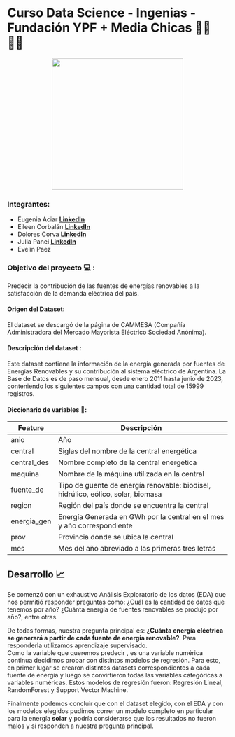 # Curso Data Science - Ingenias - Fundación YPF + Media Chicas   :woman_student: :woman_technologist:

<p align="center">
      <img src=https://github.com/mdcorva/Proyecto-energia-renovable-Argentina/blob/main/logo.png width="300">
</p>


### Integrantes: 
- Eugenia Aciar [**LinkedIn**](https://www.linkedin.com/in/eugenia-aciar/)
- Eileen Corbalán [**LinkedIn**](https://www.linkedin.com/in/eileen-corbalan/)
- Dolores Corva [**LinkedIn**](https://www.linkedin.com/in/m-dolores-corva/)
- Julia Panei [**LinkedIn**](https://www.linkedin.com/in/julia-panei/)
- Evelin Paez 

### Objetivo del proyecto :computer: :
Predecir la contribución de las fuentes de energías renovables a la satisfacción de la demanda eléctrica del país. 

#### Origen del Dataset:
El dataset se descargó de la página de CAMMESA (Compañía Administradora del Mercado Mayorista Eléctrico Sociedad Anónima). 

#### Descripción del dataset  :
Este dataset contiene la información de la energía generada por fuentes de Energías Renovables y su contribución al sistema eléctrico de Argentina. 
La Base de Datos es de paso mensual, desde enero 2011 hasta junio de 2023, conteniendo los siguientes campos con una cantidad total de 15999 registros. 

#### **Diccionario de variables  :bookmark::**
|**Feature**|**Descripción**|
|-----------|---------------|
|anio       | Año           |
|central    | Siglas del nombre de la central energética|
|central_des| Nombre completo de la central energética|
|maquina    | Nombre de la máquina utilizada en la central|
|fuente_de  | Tipo de guente de energía renovable: biodisel, hidrúlico, eólico, solar, biomasa|
|region     | Región del país donde se encuentra la central|
|energia_gen| Energía Generada en GWh por la central en el mes y año correspondiente|
|prov       | Provincia donde se ubica la central|
|mes        | Mes del año abreviado a las primeras tres letras|
      
## Desarrollo :chart_with_upwards_trend:
Se comenzó con un exhaustivo Análisis Exploratorio de los datos (EDA) que nos permitió responder preguntas como: ¿Cuál es la cantidad de datos que tenemos por año? ¿Cuánta energía de fuentes renovables se produjo por año?, entre otras. 

De todas formas, nuestra pregunta principal es: **¿Cuánta energía eléctrica se generará a partir de cada fuente de energía renovable?**. Para responderla utilizamos aprendizaje supervisado.  
Como la variable que queremos predecir , es una variable numérica continua decidimos probar con distintos modelos de regresión. Para esto, en primer lugar se crearon distintos datasets correspondientes a cada fuente de energía  y luego se convirtieron todas las variables categóricas a variables numéricas. Estos modelos de regresión fueron: Regresión Lineal, RandomForest y Support Vector Machine. 

Finalmente podemos concluir que con el dataset elegido, con el EDA y con los modelos elegidos pudimos correr un modelo completo en particular para la energía **solar** y podría considerarse que los resultados no fueron malos y sí responden a nuestra pregunta principal. 
